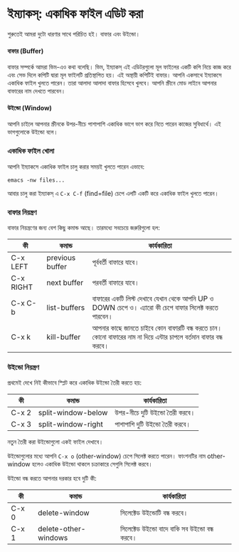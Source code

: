 # ইম্যাকস্: একাধিক ফাইল এডিট করা #

শুরুতেই আমরা দুটো ধারণার সাথে পরিচিত হই। বাফার এবং উইন্ডো।

#### বাফার (Buffer)

বাফার সম্পর্কে আমরা ভিম-এও কথা বলেছি। ভিম, ইম্যাকস্ এই এডিটরগুলো মূল ফাইলের একটি কপি নিয়ে কাজ করে এবং সেভ দিলে কপিটি দ্বারা মূল ফাইলটি প্রতিস্থাপিত হয়। এই অস্থায়ী কপিটিই বাফার। আপনি একসাথে ইম্যাকসে একাধিক ফাইল খুলতে পারেন। তারা আলাদা আলাদা বাফার হিসেবে খুলবে। আপনি স্ক্রীনে মোড লাইনে আপনার বাফারের নাম দেখতে পারবেন।

#### উইন্ডো (Window)

আপনি চাইলে আপনার স্ক্রীনকে উপর-নীচে পাশাপাশি একাধিক ভাগে ভাগ করে নিতে পারেন কাজের সুবিধার্থে। এই ভাগগুলোকে উইন্ডো বলে।


### একাধিক ফাইল খোলা

আপনি ইম্যাকসে একাধিক ফাইল চালু করার সময়ই খুলতে পারেন এভাবে:

```
emacs -nw files...
```

আবার চালু করা ইম্যাকস্ এ `C-x C-f` (find=file) চেপে এলটি একটি করে একাধিক ফাইল খুলতে পারেন।

### বাফার নিয়ন্ত্রণ

বাফার নিয়ন্ত্রণের জন্য বেশ কিছু কমান্ড আছে। তারমধ্যে সবচেয়ে জরুরিগুলো হল:

| কী | কমান্ড | কার্যকারিতা |
| ---- | --------- | ---------------- |
| C-x LEFT | previous buffer |পূর্ববর্তী বাফারে যাবে।  |
| C-x RIGHT | next buffer | পরবর্তী বাফারে যাবে। |
| C-x C-b | list-buffers | বাফারের একটি লিস্ট দেখাবে যেখান থেকে আপনি UP ও DOWN চেপে ও। এ্যারো কী চেপে বাফার সিলেক্ট করতে পারবেন। |
| C-x k | kill-buffer | আপনার কাছে জানতে চাইবে কোন বাফারটি বন্ধ করতে চান।  কোনো বাফারের নাম না দিয়ে এন্টার চাপলে বর্তমান বাফার বন্ধ করবে।  |

### উইন্ডো নিয়ন্ত্রণ

প্রথমেই দেখে নিই কীভাবে স্প্লিট করে একাধিক উইন্ডো তৈরী করতে হয়:

| কী | কমান্ড | কার্যকারিতা |
| --- | ------ | ------------------ |
| C-x 2 | split-window-below | উপর-নীচে দুটি উইন্ডো তৈরী করবে। |
| C-x 3 | split-window-right | পাশাপাশি দুটি উইন্ডো তৈরী করবে। |

নতুন তৈরী করা উইন্ডোগুলো একই ফাইল দেখাবে।

উইন্ডোগুলোর মধ্যে আপনি `C-x o` (other-window) চেপে সিলেক্ট করতে পারেন। ফাংশনটির নাম other-window হলেও একাধিক উইন্ডো থাকলে চক্রাকারে সেগুলি সিলেক্ট করবে।

উইন্ডো বন্ধ করতে আপনার দরকার হবে দুটি কী:

| কী | কমান্ড | কার্যকারিতা |
| --- | ------ | ------------------ |
| C-x 0 | delete-window | সিলেক্টেড উইন্ডোটি বন্ধ করবে। |
| C-x 1 | delete-other-windows | সিলেক্টেড উইন্ডো বাদে বাকি সব উইন্ডো বন্ধ করবে। |